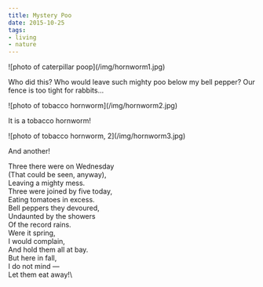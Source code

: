 ```yaml
---
title: Mystery Poo
date: 2015-10-25
tags:
- living
- nature
---
```


<div class="image">
![photo of caterpillar poop](/img/hornworm1.jpg)
</div>

Who did this? Who would leave such mighty poo below my bell pepper? Our fence is too tight for rabbits...

<!-- truncate -->

<div class="image">
![photo of tobacco hornworm](/img/hornworm2.jpg)
</div>

It is a tobacco hornworm!

<div class="image">
![photo of tobacco hornworm, 2](/img/hornworm3.jpg)
</div>

And another!

Three there were on Wednesday\
(That could be seen, anyway),\
Leaving a mighty mess.\
Three were joined by five today,\
Eating tomatoes in excess.\
Bell peppers they devoured,\
Undaunted by the showers\
Of the record rains.\
Were it spring,\
I would complain,\
And hold them all at bay.\
But here in fall,\
I do not mind &mdash;\
Let them eat away!\
